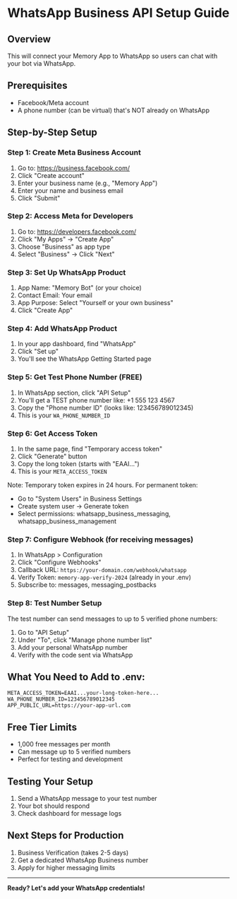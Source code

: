 # WhatsApp Business API Setup Guide

## Overview
This will connect your Memory App to WhatsApp so users can chat with your bot via WhatsApp.

## Prerequisites
- Facebook/Meta account
- A phone number (can be virtual) that's NOT already on WhatsApp

## Step-by-Step Setup

### Step 1: Create Meta Business Account
1. Go to: https://business.facebook.com/
2. Click "Create account"
3. Enter your business name (e.g., "Memory App")
4. Enter your name and business email
5. Click "Submit"

### Step 2: Access Meta for Developers
1. Go to: https://developers.facebook.com/
2. Click "My Apps" → "Create App"
3. Choose "Business" as app type
4. Select "Business" → Click "Next"

### Step 3: Set Up WhatsApp Product
1. App Name: "Memory Bot" (or your choice)
2. Contact Email: Your email
3. App Purpose: Select "Yourself or your own business"
4. Click "Create App"

### Step 4: Add WhatsApp Product
1. In your app dashboard, find "WhatsApp"
2. Click "Set up"
3. You'll see the WhatsApp Getting Started page

### Step 5: Get Test Phone Number (FREE)
1. In WhatsApp section, click "API Setup"
2. You'll get a TEST phone number like: +1 555 123 4567
3. Copy the "Phone number ID" (looks like: 123456789012345)
4. This is your `WA_PHONE_NUMBER_ID`

### Step 6: Get Access Token
1. In the same page, find "Temporary access token"
2. Click "Generate" button
3. Copy the long token (starts with "EAAI...")
4. This is your `META_ACCESS_TOKEN`

Note: Temporary token expires in 24 hours. For permanent token:
- Go to "System Users" in Business Settings
- Create system user → Generate token
- Select permissions: whatsapp_business_messaging, whatsapp_business_management

### Step 7: Configure Webhook (for receiving messages)
1. In WhatsApp > Configuration
2. Click "Configure Webhooks"
3. Callback URL: `https://your-domain.com/webhook/whatsapp`
4. Verify Token: `memory-app-verify-2024` (already in your .env)
5. Subscribe to: messages, messaging_postbacks

### Step 8: Test Number Setup
The test number can send messages to up to 5 verified phone numbers:
1. Go to "API Setup"
2. Under "To", click "Manage phone number list"
3. Add your personal WhatsApp number
4. Verify with the code sent via WhatsApp

## What You Need to Add to .env:

```
META_ACCESS_TOKEN=EAAI...your-long-token-here...
WA_PHONE_NUMBER_ID=123456789012345
APP_PUBLIC_URL=https://your-app-url.com
```

## Free Tier Limits
- 1,000 free messages per month
- Can message up to 5 verified numbers
- Perfect for testing and development

## Testing Your Setup
1. Send a WhatsApp message to your test number
2. Your bot should respond
3. Check dashboard for message logs

## Next Steps for Production
1. Business Verification (takes 2-5 days)
2. Get a dedicated WhatsApp Business number
3. Apply for higher messaging limits

---

**Ready? Let's add your WhatsApp credentials!**